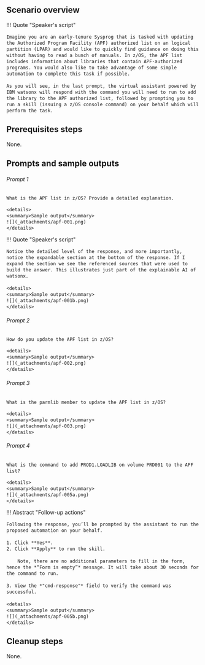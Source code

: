 ## Scenario overview

!!! Quote "Speaker's script"

    Imagine you are an early-tenure Sysprog that is tasked with updating the Authorized Program Facility (APF) authorized list on an logical partition (LPAR) and would like to quickly find guidance on doing this without having to read a bunch of manuals. In z/OS, the APF list includes information about libraries that contain APF-authorized programs. You would also like to take advantage of some simple automation to complete this task if possible. 
    
    As you will see, in the last prompt, the virtual assistant powered by IBM watsonx will respond with the command you will need to run to add the library to the APF authorized list, followed by prompting you to run a skill (issuing a z/OS console command) on your behalf which will perform the task.

## Prerequisites steps
None.

## Prompts and sample outputs

###### Prompt 1
```
What is the APF list in z/OS? Provide a detailed explanation.
```
    <details>
    <summary>Sample output</summary>
    ![](_attachments/apf-001.png)
    </details>

!!! Quote "Speaker's script"

    Notice the detailed level of the response, and more importantly, notice the expandable section at the bottom of the response. If I expand the section we see the referenced sources that were used to build the answer. This illustrates just part of the explainable AI of watsonx.

    <details>
    <summary>Sample output</summary>
    ![](_attachments/apf-001b.png)
    </details>

###### Prompt 2
```
How do you update the APF list in z/OS?
```
    <details>
    <summary>Sample output</summary>
    ![](_attachments/apf-002.png)
    </details>

###### Prompt 3
```
What is the parmlib member to update the APF list in z/OS?
```
    <details>
    <summary>Sample output</summary>
    ![](_attachments/apf-003.png)
    </details>

###### Prompt 4
```
What is the command to add PROD1.LOADLIB on volume PRD001 to the APF list?
```
    <details>
    <summary>Sample output</summary>
    ![](_attachments/apf-005a.png)
    </details>

!!! Abstract "Follow-up actions"

    Following the response, you’ll be prompted by the assistant to run the proposed automation on your behalf. 
    
    1. Click **Yes**.
    2. Click **Apply** to run the skill. 
        
        Note, there are no additional parameters to fill in the form, hence the *“Form is empty”* message. It will take about 30 seconds for the command to run.

    3. View the *"cmd-response"* field to verify the command was successful.

    <details>
    <summary>Sample output</summary>
    ![](_attachments/apf-005b.png)
    </details>

## Cleanup steps
None.
